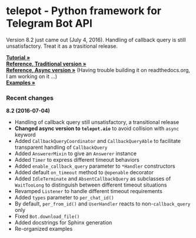 # telepot - Python framework for Telegram Bot API

Version 8.2 just came out (July 4, 2016). Handling of callback query is still unsatisfactory. Treat it as a trasitional release.

**[Tutorial »](http://telepot.readthedocs.io/en/latest/)**  
**[Reference, Traditional version »](http://telepot.readthedocs.io/en/latest/reference.html)**  
**[Reference, Async version »](http://telepot.readthedocs.io/en/latest/referencea.html)** (Having trouble building it on readthedocs.org, I am working on it ...)  
**[Examples »](https://github.com/nickoala/telepot/tree/master/examples)**

### Recent changes

**8.2 (2016-07-04)**

- Handling of callback query still unsatisfactory, a transitional release
- **Changed async version to `telepot.aio`** to avoid collision with `async` keyword
- Added `CallbackQueryCoordinator` and `CallbackQueryAble` to facilitate transparent handling of `CallbackQuery`
- Added `AnswererMixin` to give an `Answerer` instance
- Added `Timer` to express different timeout behaviors
- Added `enable_callback_query` parameter to `*Handler` constructors
- Added default `on_timeout` method to `@openable` decorator
- Added `IdleTerminate` and `AbsentCallbackQuery` as subclasses of `WaitTooLong` to distinguish between different timeout situations
- Revamped `Listener` to handle different timeout requirements
- Added `types` parameter to `per_chat_id()`
- By default, `per_from_id()` and `UserHandler` reacts to non-`callback_query` only
- Fixed `Bot.download_file()`
- Added docstrings for Sphinx generation
- Re-organized examples
